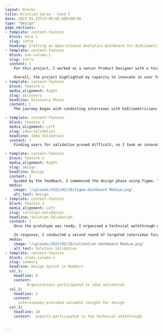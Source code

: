 ```yaml
---
layout: blocks
title: Kristian Garza - Case C
date: 2022-01-22T23:00:00.000+00:00
type: "design"
page_sections:
- template: content-feature
  block: hero-1
  slug: intro
  heading: Crafting an Open-Science Analytics Dashboard for Bibliometricians
- template: content-feature
  block: one-column-1
  slug: intro
  content: |
    For this project, I worked as a senior Product Designer with a focus on UX research. The goal of the project was to design an analytics dashboard that would allow bibliometricians to perform open-science analysis.

    Overall, the project highlighted my capacity to innovate in user feedback sourcing, adapt designs to technical limitations, and iterate based on user requirements.
- template: content-feature
  block: feature-1
  media_alignment: Right
  slug: discovery
  headline: Discovery Phase
  content: | 
    The journey began with conducting interviews with bibliometricians and key stakeholders to identify goals and achieve consensus on the dashboard's objectives. Balancing the limitations of DataCite's infrastructure and data capabilities with user stories and desired goals presented a significant challenge.

- template: content-feature
  block: feature-1
  media_alignment: Left
  slug: idea-validation
  headline: Idea Validation
  content: | 
    Finding users for validation proved difficult, so I took an innovative approach. I posted a conceptual dashboard design on <a class="kglink" href="https://datacite.org/roadmap.html">DataCite Roadmap</a>  via ProductBoard, requesting feedback on its potential utility and use-case scenarios. This yielded valuable input from nine organisations.

- template: content-feature
  block: feature-1
  media_alignment: Right
  slug: design
  headline: Design
  content: | 
    Guided by the feedback, I commenced the design phase using Figma. This was an iterative process involving continual refining based on the insights obtained from the idea validation phase.
  media:
    image: "/uploads/2022/02/19/figma-dashboard Medium.png"
    alt_text: Design
- template: content-feature
  block: feature-1
  media_alignment: Left
  slug: solution-validation
  headline: Solution Validation
  content: | 
    Once the prototype was ready, I organised a technical walkthrough with subject matter experts, which included those who contributed use cases in the idea validation stage. The feedback was generally positive, but there was a demand for enhanced visualisation.

    In response, I conducted a second round of targeted interviews focusing on visualisation design, exploring aspects such as dimensions, filters, aggregations, and measures to be included in the visualisations.
  media:
    image: "/uploads/2022/02/19/validation-dashboard Medium.png"
    alt_text: Solution Validation
- template: content-feature
  block: stats-column-1
  slug: summary
  headline: Design Sprint in Numbers
  col_1:
    headline: 9
    content: 
          Organizations participated in idea validation
  col_2:
    headline: 5
    content: 
      interviewees provided valuable insight for design
  col_3:
    headline: 10
    content:  experts participated in the technical walkthrough


---
```





